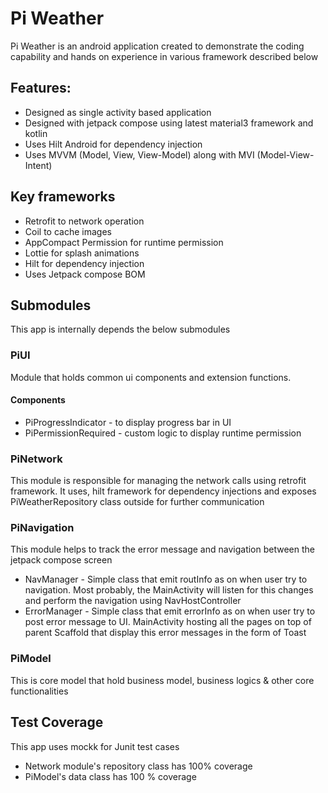 # Pi Weather 
Pi Weather is an android application created to demonstrate the coding capability and hands on experience in various framework described below

## Features:
- Designed as single activity based application
- Designed with jetpack compose using latest material3 framework and kotlin
- Uses Hilt Android for dependency injection
- Uses MVVM (Model, View, View-Model) along with MVI (Model-View-Intent)

## Key frameworks
- Retrofit to network operation
- Coil to cache images
- AppCompact Permission for runtime permission
- Lottie for splash animations
- Hilt for dependency injection
- Uses Jetpack compose BOM

## Submodules
This app is internally depends the below submodules
### PiUI 
Module that holds common ui components and extension functions.
#### Components
- PiProgressIndicator - to display progress bar in UI
- PiPermissionRequired - custom logic to display runtime permission
### PiNetwork
This module is responsible for managing the network calls using retrofit framework. 
It uses, hilt framework for dependency injections and exposes PiWeatherRepository class outside for further communication
### PiNavigation
This module helps to track the error message and navigation between the jetpack compose screen
- NavManager - Simple class that emit routInfo as on when user try to navigation. Most probably, the MainActivity will listen for this changes and perform the navigation using NavHostController
- ErrorManager - Simple class that emit errorInfo as on when user try to post error message to UI. MainActivity hosting all the pages on top of parent Scaffold that display this error messages in the form of Toast
### PiModel
This is core model that hold business model, business logics & other core functionalities

## Test Coverage
This app uses mockk for Junit test cases
- Network module's  repository class has 100% coverage
- PiModel's data class has 100 % coverage